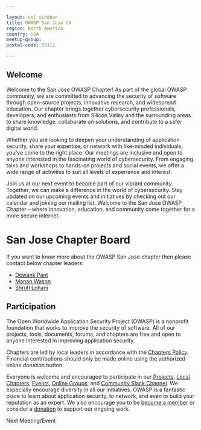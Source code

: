 ```yaml
---

layout: col-sidebar
title: OWASP San Jose CA
region: North America
country: USA
meetup-group:
postal-code: 95112

---
```


## Welcome 
Welcome to the San Jose OWASP Chapter! As part of the global OWASP community, we are committed to advancing the security of software through open-source projects, innovative research, and widespread education. Our chapter brings together cybersecurity professionals, developers, and enthusiasts from Silicon Valley and the surrounding areas to share knowledge, collaborate on solutions, and contribute to a safer digital world.

Whether you are looking to deepen your understanding of application security, share your expertise, or network with like-minded individuals, you’ve come to the right place. Our meetings are inclusive and open to anyone interested in the fascinating world of cybersecurity. From engaging talks and workshops to hands-on projects and social events, we offer a wide range of activities to suit all levels of experience and interest.

Join us at our next event to become part of our vibrant community. Together, we can make a difference in the world of cybersecurity. Stay updated on our upcoming events and initiatives by checking out our calendar and joining our mailing list. Welcome to the San Jose OWASP Chapter – where innovation, education, and community come together for a more secure internet.

# San Jose Chapter Board

If you want to know more about the OWASP San Jose chapter then please contact below chapter leaders:

* [Dewank Pant](https://www.linkedin.com/in/dewankpant) 
* [Manan Wason](https://www.linkedin.com/in/manan-wason)
* [Shruti Lohani](https://www.linkedin.com/in/shrutilohani)


## Participation
The Open Worldwide Application Security Project (OWASP) is a nonprofit foundation that works to improve the security of software. All of our projects, tools, documents, forums, and chapters are free and open to anyone interested in improving application security. 

Chapters are led by local leaders in accordance with the [Chapters Policy](/www-policy/operational/chapters). Financial contributions should only be made online using the authorized online donation button. 

Everyone is welcome and encouraged to participate in our [Projects](/projects/), [Local Chapters](/chapters/), [Events](/events/), [Online Groups](https://groups.google.com/a/owasp.com/), and [Community Slack Channel](https://owasp.slack.com/). We especially encourage diversity in all our initiatives. OWASP is a fantastic place to learn about application security, to network, and even to build your reputation as an expert. We also encourage you to be [become a member](/membership/) or consider a [donation](/donate/) to support our ongoing work.

Next Meeting/Event <!-- You should keep this section as it will populate your meetup events -->
